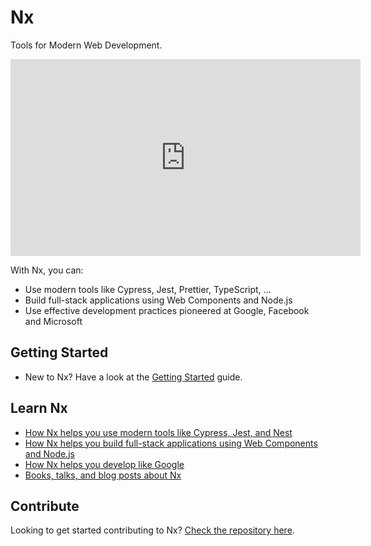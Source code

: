# Nx

Tools for Modern Web Development.

<iframe width="560" height="315" src="https://www.youtube.com/embed/mVKMse-gFBI" frameborder="0" allow="accelerometer; autoplay; encrypted-media; gyroscope; picture-in-picture" allowfullscreen></iframe>

With Nx, you can:

- Use modern tools like Cypress, Jest, Prettier, TypeScript, ...
- Build full-stack applications using Web Components and Node.js
- Use effective development practices pioneered at Google, Facebook and Microsoft

## Getting Started

- New to Nx? Have a look at the [Getting Started](/web/getting-started/getting-started) guide.

## Learn Nx

- [How Nx helps you use modern tools like Cypress, Jest, and Nest](/web/fundamentals/use-modern-tools)
- [How Nx helps you build full-stack applications using Web Components and Node.js](/web/fundamentals/build-full-stack-applications)
- [How Nx helps you develop like Google](/web/fundamentals/develop-like-google)
- [Books, talks, and blog posts about Nx](/web/getting-started/resources)

## Contribute

Looking to get started contributing to Nx? [Check the repository here](http://github.com/nrwl/nx).
